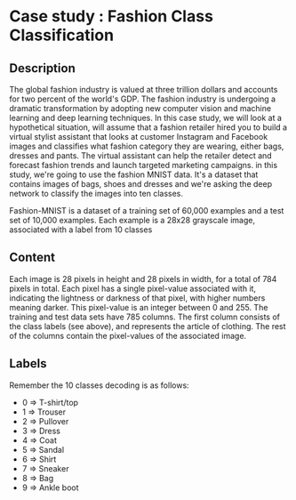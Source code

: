 # Case study : Fashion Class Classification 

## Description
The global fashion industry is valued at three trillion dollars and accounts for two percent of the world's GDP. The fashion industry is undergoing a dramatic transformation by adopting new computer vision and machine learning and deep learning techniques. In this case study, we will look at a hypothetical situation, will assume that a fashion retailer hired you to build a virtual stylist assistant that looks at customer Instagram and Facebook images and classifies what fashion category they are wearing, either bags, dresses and pants. The virtual assistant can help the retailer detect and forecast fashion trends and launch targeted marketing campaigns. in this study, we're going to use the fashion MNIST data. It's a dataset that contains images of bags, shoes and dresses and we're asking the deep network to classify the images into ten classes.

Fashion-MNIST is a dataset of a training set of 60,000 examples and a test set of 10,000 examples. Each example is a 28x28 grayscale image, associated with a label from 10 classes

## Content 

Each image is 28 pixels in height and 28 pixels in width, for a total of 784 pixels in total. Each pixel has a single pixel-value associated with it, indicating the lightness or darkness of that pixel, with higher numbers meaning darker. This pixel-value is an integer between 0 and 255. The training and test data sets have 785 columns. The first column consists of the class labels (see above), and represents the article of clothing. The rest of the columns contain the pixel-values of the associated image.

## Labels 

Remember the 10 classes decoding is as follows:
* 0 => T-shirt/top
* 1 => Trouser
* 2 => Pullover
* 3 => Dress
* 4 => Coat
* 5 => Sandal
* 6 => Shirt
* 7 => Sneaker
* 8 => Bag
* 9 => Ankle boot
